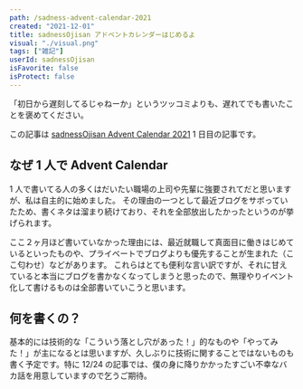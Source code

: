 ```yaml
---
path: /sadness-advent-calendar-2021
created: "2021-12-01"
title: sadnessOjisan アドベントカレンダーはじめるよ
visual: "./visual.png"
tags: ["雑記"]
userId: sadnessOjisan
isFavorite: false
isProtect: false
---
```


「初日から遅刻してるじゃねーか」というツッコミよりも、遅れてでも書いたことを褒めてください。

この記事は [sadnessOjisan Advent Calendar 2021](https://adventar.org/calendars/7015) 1 日目の記事です。

## なぜ 1 人で Advent Calendar

1 人で書いてる人の多くはだいたい職場の上司や先輩に強要されてだと思いますが、私は自主的に始めました。
その理由の一つとして最近ブログをサボっていたため、書くネタは溜まり続けており、それを全部放出したかったというのが挙げられます。

ここ２ヶ月ほど書いていなかった理由には、最近就職して真面目に働きはじめているといったものや、プライベートでブログよりも優先することが生まれた（ここ匂わせ）などがあります。
これらはとても便利な言い訳ですが、それに甘えていると本当にブログを書かなくなってしまうと思ったので、無理やりイベント化して書けるものは全部書いていこうと思います。

## 何を書くの？

基本的には技術的な「こういう落とし穴があった！」的なものや「やってみた！」が主になるとは思いますが、久しぶりに技術に関することではないものも書く予定です。特に 12/24 の記事では、僕の身に降りかかったすごい不幸なバカ話を用意していますので乞うご期待。
